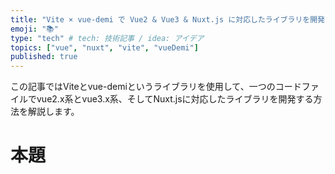 ```yaml
---
title: "Vite × vue-demi で Vue2 & Vue3 & Nuxt.js に対応したライブラリを開発する"
emoji: "📚"
type: "tech" # tech: 技術記事 / idea: アイデア
topics: ["vue", "nuxt", "vite", "vueDemi"]
published: true
---
```


この記事ではViteとvue-demiというライブラリを使用して、一つのコードファイルでvue2.x系とvue3.x系、そしてNuxt.jsに対応したライブラリを開発する方法を解説します。


# 本題


